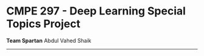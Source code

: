 # CMPE 297 - Deep Learning Special Topics Project
**Team Spartan**
Abdul Vahed Shaik
_____________________________________________________________________________________________________________________________________________



